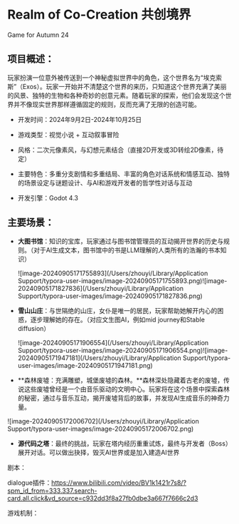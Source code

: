 # Realm of Co-Creation  共创境界 
Game for Autumn 24

## 项目概述：

玩家扮演一位意外被传送到一个神秘虚拟世界中的角色，这个世界名为“埃克索斯”（Exos）。玩家一开始并不清楚这个世界的来历，只知道这个世界充满了美丽的风景、独特的生物和各种奇妙的创意元素。随着玩家的探索，他们会发现这个世界并不像现实世界那样遵循固定的规则，反而充满了无限的创造可能。



* 开发时间：2024年9月2日-2024年10月25日

* 游戏类型：视觉小说 + 互动叙事冒险
* 风格：二次元像素风，与幻想元素结合（直接2D开发或3D转绘2D像素，待定）
* 主要特色：多重分支剧情和多重结局、丰富的角色对话系统和情感互动、独特的场景设定与谜题设计、与AI和游戏开发者的哲学性对话与互动 
* 开发引擎：Godot 4.3 



## 主要场景： 

* **大图书馆**：知识的宝库，玩家通过与图书馆管理员的互动揭开世界的历史与规则。（对于AI生成文本，图书馆中的书是LLM理解的人类所有的浩瀚的书本知识） 

  ![image-20240905171755893](/Users/zhouyi/Library/Application Support/typora-user-images/image-20240905171755893.png)![image-20240905171827836](/Users/zhouyi/Library/Application Support/typora-user-images/image-20240905171827836.png)

* **雪山山庄**：与世隔绝的山庄，女仆是唯一的居民，玩家帮助她解开内心的困惑，逐步理解她的存在。（对应文生图AI，例如mid journey和Stable diffusion） 

  ![image-20240905171906554](/Users/zhouyi/Library/Application Support/typora-user-images/image-20240905171906554.png)![image-20240905171947181](/Users/zhouyi/Library/Application Support/typora-user-images/image-20240905171947181.png)

* **森林废墟：充满雕塑，城堡废墟的森林。**森林深处隐藏着古老的废墟，传说这些废墟曾经是一个由音乐驱动的文明中心。玩家将在这个场景中探索森林的秘密，通过与音乐互动，揭开废墟背后的故事，并发现AI生成音乐的神奇力量。

![image-20240905172006702](/Users/zhouyi/Library/Application Support/typora-user-images/image-20240905172006702.png) 

* **源代码之塔**：最终的挑战，玩家在塔内经历重重试炼，最终与开发者（Boss）展开对话。可以做出抉择，毁灭AI世界或是加入建造AI世界 











剧本： 

dialogue插件：https://www.bilibili.com/video/BV1k1421r7s8/?spm_id_from=333.337.search-card.all.click&vd_source=c932dd3f8a27fb0dbe3a667f7666c2d3

游戏机制：

